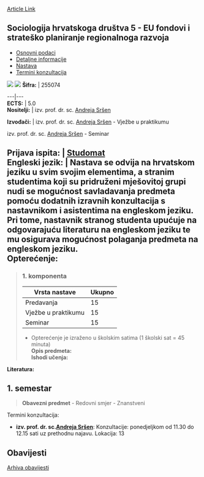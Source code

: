 [Article Link](https://www.fhs.hr/predmet/shd5_b)

## Sociologija hrvatskoga društva 5 - EU fondovi i strateško planiranje regionalnoga razvoja
  * [Osnovni podaci](https://www.fhs.hr/predmet/shd5_b#v1id-904873_318044_1_0 "Osnovni podaci")
  * [Detaljne informacije](https://www.fhs.hr/predmet/shd5_b#v1id-904873_318044_1_1 "Detaljne informacije")
  * [Nastava](https://www.fhs.hr/predmet/shd5_b#v1id-904873_318044_1_2 "Nastava")
  * [Termini konzultacija](https://www.fhs.hr/predmet/shd5_b#v1id-904873_318044_1_3 "Termini konzultacija")


[![](https://www.fhs.hr/img/flags/gif/hr.gif)](https://www.fhs.hr/predmet/shd5_b) [![](https://www.fhs.hr/img/flags/gif/gb.gif)](https://www.fhs.hr/en/course/socs5_b)
**Šifra:** |  255074  
  
---|---  
**ECTS:** |  5.0   
**Nositelji:** |  izv. prof. dr. sc. [Andreja Sršen](https://www.fhs.hr/djelatnik/andreja.srsen)   
  
**Izvođači:** |  izv. prof. dr. sc. [Andreja Sršen](https://www.fhs.hr/djelatnik/andreja.srsen) - Vježbe u praktikumu  
  
izv. prof. dr. sc. [Andreja Sršen](https://www.fhs.hr/djelatnik/andreja.srsen) - Seminar  
  
**Prijava ispita:** |  [Studomat](http://www.isvu.hr/studomat)  
**Engleski jezik:** |  Nastava se odvija na hrvatskom jeziku u svim svojim elementima, a stranim studentima koji su pridruženi mješovitoj grupi nudi se mogućnost savladavanja predmeta pomoću dodatnih izravnih konzultacija s nastavnikom i asistentima na engleskom jeziku. Pri tome, nastavnik stranog studenta upućuje na odgovarajuću literaturu na engleskom jeziku te mu osigurava mogućnost polaganja predmeta na engleskom jeziku.   
**Opterećenje:**  
---  
> ### 1. komponenta
> | Vrsta nastave | Ukupno  
> ---|---  
> Predavanja | 15  
> Vježbe u praktikumu | 15  
> Seminar | 15  
> * Opterećenje je izraženo u školskim satima (1 školski sat = 45 minuta)   
**Opis predmeta:**  
> **Ishodi učenja:**  

  
**Literatura:**  

  
**1. semestar**  
---  
> **Obavezni predmet** - Redovni smjer - Znanstveni  
>   
Termini konzultacija: 
  * **izv. prof. dr. sc.[Andreja Sršen](https://www.fhs.hr/djelatnik/andreja.srsen)**: 
Konzultacije: ponedjeljkom od 11.30 do 12.15 sati uz prethodnu najavu. 
Lokacija: 13 


## Obavijesti
[Arhiva obavijesti](https://www.fhs.hr/predmet/shd5_b?@=21ky6#news_122877 "Arhiva obavijesti")
